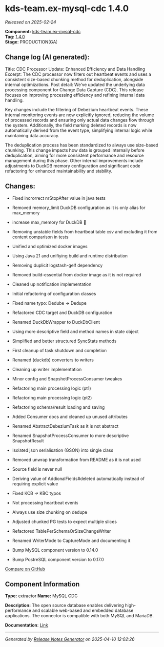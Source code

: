 #  kds-team.ex-mysql-cdc 1.4.0

_Released on 2025-02-24_

**Component:** [kds-team.ex-mysql-cdc](https://github.com/keboola/python-cdc-component)  
**Tag:** [1.4.0](https://github.com/keboola/python-cdc-component/releases/tag/1.4.0)  
**Stage:** PRODUCTION(GA)


## Change log (AI generated):
Title: CDC Processor Update: Enhanced Efficiency and Data Handling
Excerpt: The CDC processor now filters out heartbeat events and uses a consistent size-based chunking method for deduplication, alongside internal optimizations.
Post detail:
We've updated the underlying data processing component for Change Data Capture (CDC). This release focuses on improving processing efficiency and refining internal data handling.

Key changes include the filtering of Debezium heartbeat events. These internal monitoring events are now explicitly ignored, reducing the volume of processed records and ensuring only actual data changes flow through the system. Additionally, the field marking deleted records is now automatically derived from the event type, simplifying internal logic while maintaining data accuracy.

The deduplication process has been standardized to always use size-based chunking. This change impacts how data is grouped internally before deduplication, aiming for more consistent performance and resource management during this phase. Other internal improvements include adjustments to DuckDB memory configuration and significant code refactoring for enhanced maintainability and stability.



## Changes:



- Fixed incrorrect nrStopAfter value in java tests 




- Removed memory_limit DuckDB configuration as it is only alias for max_memory 




- increase max_memory for DuckDB 🦆 




- Removing unstable fields from heartbeat table csv and excluding it from content comparison in tests 




- Unified and optimized docker images 




- Using Java 21 and unifiying build and runtime distribution 




- Removing duplicit logstash-gelf dependency 




- Removed build-essential from docker image as it is not required 




- Cleaned up notification implementation 




- Initial refactoring of configuration classes 




- Fixed name typo: Dedube -> Dedupe 




- Refactored CDC target and DuckDB configuration 




- Renamed DuckDbWrapper to DuckDbClient 




- Using more descriptive field and method names in state object 




- Simplified and better structured SyncStats methods 




- First cleanup of task shutdown and completion 




- Renamed (duckdb) converters to writers 




- Cleaning up writer implementation 




- Minor config and SnapshotProcessConsumer tweakes 




- Refactoring main processing logic (pt1) 




- Refactoring main processing logic (pt2) 




- Refactoring schema/result loading and saving 




- Added Consumer docs and cleaned up unused attributes 




- Renamed AbstractDebeziumTask as it is not abstract 




- Renamed SnapshotProcessConsumer to more descriptive SnapshotResult 




- Isolated json serialisation (GSON) into single class 




- Removed unwrap transformation from README as it is not used 




- Source field is never null 




- Deriving value of AddionalFields#deleted automatically instead of requiring explicit value 




- Fixed KCB -> KBC typos 




- Not processing heartbeat events 




- Always use size chunking on dedupe 




- Adjusted chunked PG tests to expect multiple slices 




- Refactored TablePerSchemaOrSizeChangeWriter 




- Renamed WriterMode to CaptureMode and documenting it 




- Bump MySQL component version to 0.14.0 




- Bump PostreSQL component version to 0.17.0 



[Compare on GitHub](https://github.com/keboola/python-cdc-component/compare/1.3.0...1.4.0)



## Component Information
**Type:** extractor
**Name:** MySQL CDC

**Description:** The open source database enables delivering high-performance and scalable web-based and embedded database applications. The connector is compatible with both MySQL and MariaDB.


**Documentation:** [Link](https://help.keboola.com/components/extractors/database/mysql/#mysql-log-based-cdc)



---
_Generated by [Release Notes Generator](https://github.com/keboola/release-notes-generator)
on 2025-04-10 12:02:26_